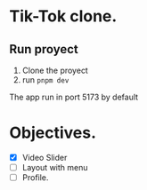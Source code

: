 # Tik-Tok clone.

## Run proyect

1. Clone the proyect
2. run `pnpm dev`

The app run in port 5173 by default

# Objectives.

- [x] Video Slider
- [ ] Layout with menu
- [ ] Profile.
